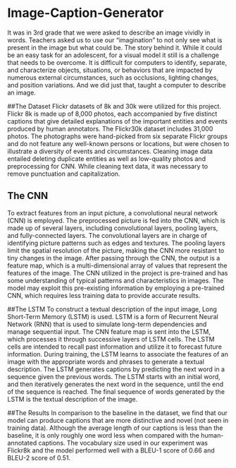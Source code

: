 # Image-Caption-Generator
It was in 3rd grade that we were asked to describe an image vividly in words. Teachers asked us to use our “imagination” to not only see what is present in the image but what could be. The story behind it. While it could be an easy task for an adolescent, for a visual model it still is a challenge that needs to be overcome. It is difficult for computers to identify, separate, and characterize objects, situations, or behaviors that are impacted by numerous external circumstances, such as occlusions, lighting changes, and position variations. And we did just that, taught a computer to describe an image. 

##The Dataset
Flickr datasets of 8k and 30k were utilized for this project. Flickr 8k is made up of 8,000 photos, each accompanied by five distinct captions that give detailed explanations of the important entities and events produced by human annotators. The Flickr30k dataset includes 31,000 photos.  The photographs were hand-picked from six separate Flickr groups and do not feature any well-known persons or locations, but were chosen to illustrate a diversity of events and circumstances. Cleaning image data entailed deleting duplicate entities as well as low-quality photos and preprocessing for CNN. While cleaning text data, it was necessary to remove punctuation and capitalization.

## The CNN
To extract features from an input picture, a convolutional neural network (CNN) is employed. The preprocessed picture is fed into the CNN, which is made up of several layers, including convolutional layers, pooling layers, and fully-connected layers. The convolutional layers are in charge of identifying picture patterns such as edges and textures. The pooling layers limit the spatial resolution of the picture, making the CNN more resistant to tiny changes in the image. After passing through the CNN, the output is a feature map, which is a multi-dimensional array of values that represent the features of the image. The CNN utilized in the project is pre-trained and has some understanding of typical patterns and characteristics in images. The model may exploit this pre-existing information by employing a pre-trained CNN, which requires less training data to provide accurate results.

##The LSTM
To construct a textual description of the input image, Long Short-Term Memory (LSTM) is used. LSTM is a form of Recurrent Neural Network (RNN) that is used to simulate long-term dependencies and manage sequential input. The CNN feature map is sent into the LSTM, which processes it through successive layers of LSTM cells. The LSTM cells are intended to recall past information and utilize it to forecast future information. During training, the LSTM learns to associate the features of an image with the appropriate words and phrases to generate a textual description. The LSTM generates captions by predicting the next word in a sequence given the previous words. The LSTM starts with an initial word, and then iteratively generates the next word in the sequence, until the end of the sequence is reached. The final sequence of words generated by the LSTM is the textual description of the image.

##The Results
In comparison to the baseline in the dataset, we find that our model can produce captions that are more distinctive and novel (not seen in training data). Although the average length of our captions is less than the baseline, it is only roughly one word less when compared with the human-annotated captions. The vocabulary size used in our experiment was Flickr8k and the model performed well with a BLEU-1 score of 0.66 and BLEU-2 score of 0.51.
